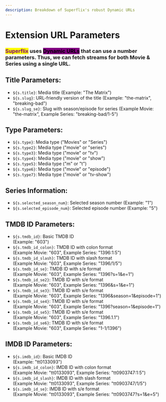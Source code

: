 ```yaml
---
description: Breakdown of Superflix's robust Dynamic URLs
---
```


# Extension URL Parameters

### <mark style="color:purple;">Superflix</mark> uses <mark style="background-color:purple;">Dynamic URLs</mark> that can use a number parameters. Thus, we can fetch streams for both Movie & Series using a single URL.

## Title Parameters:

* `${s.title}`: Media title (Example: "The Matrix")
* `${s.slug}`: URL-friendly version of the title (Example: "the-matrix", "breaking-bad")
* `${s.slug_se}`: Slug with season/episode for series (Example Movie: "the-matrix", Example Series: "breaking-bad/1-5")

## Type Parameters:

* `${s.type}`: Media type ("Movies" or "Series")
* `${s.type2}`: Media type ("movie" or "series")
* `${s.type3}`: Media type ("movie" or "tv")
* `${s.type4}`: Media type ("movie" or "show")
* `${s.type5}`: Media type ("m" or "t")
* `${s.type6}`: Media type ("movie" or "episode")
* `${s.type7}`: Media type ("movie" or "tv-show")

## Series Information:

* `${s.selected_season_num}`: Selected season number (Example: "1")
* `${s.selected_episode_num}`: Selected episode number (Example: "5")

## TMDB ID Parameters:

* `${s.tmdb_id}`: Basic TMDB ID \
  (Example: "603")
* `${s.tmdb_id_colon}`: TMDB ID with colon format \
  (Example Movie: "603", Example Series: "1396:1:5")
* `${s.tmdb_id_slash}`: TMDB ID with slash format \
  (Example Movie: "603", Example Series: "1396/1/5")
* `${s.tmdb_id_se}`: TMDB ID with s/e format \
  (Example Movie: "603", Example Series: "1396?s=1\&e=1")
* `${s.tmdb_id_se2}`: TMDB ID with s/e format  \
  (Example Movie: "603", Example Series: "1396\&s=1\&e=1")
* `${s.tmdb_id_se3}`: TMDB ID with s/e format  \
  (Example Movie: "603", Example Series: "1396\&season=1\&episode=1")
* `${s.tmdb_id_se4}`: TMDB ID with s/e format  \
  (Example Movie: "603", Example Series: "1396?season=1\&episode=1")
* `${s.tmdb_id_se5}`: TMDB ID with s/e format  \
  (Example Movie: "603", Example Series: "1396.1.1")
* `${s.tmdb_id_se6}`: TMDB ID with s/e format  \
  (Example Movie: "603", Example Series: "1-1/1396")

## IMDB ID Parameters:

* `${s.imdb_id}`: Basic IMDB ID \
  (Example: "tt0133093")
* `${s.imdb_id_colon}`: IMDB ID with colon format \
  (Example Movie: "tt0133093", Example Series: "tt0903747:1:5")
* `${s.imdb_id_slash}`: IMDB ID with slash format \
  (Example Movie: "tt0133093", Example Series: "tt0903747/1/5")
* `${s.imdb_id_se}`: IMDB ID with s/e format \
  (Example Movie: "tt0133093", Example Series: "tt0903747?s=1\&e=5")

